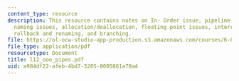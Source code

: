 ```yaml
---
content_type: resource
description: This resource contains notes on In- Order issue, pipeline issues, register
  naming issues, allocation/deallocation, floating point issues, interrupts, exeptions,
  rollback and renaming, and branching.
file: https://ol-ocw-studio-app-production.s3.amazonaws.com/courses/6-823-computer-system-architecture-fall-2005/a984df22afeb4bd732058005861a70a4_l12_ooo_pipes.pdf
file_type: application/pdf
resourcetype: Document
title: l12_ooo_pipes.pdf
uid: a984df22-afeb-4bd7-3205-8005861a70a4
---
```

